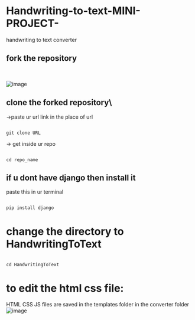 # Handwriting-to-text-MINI-PROJECT-
handwriting to text converter

## fork the repository
<br>

![image](https://github.com/user-attachments/assets/97d1239e-8607-4e5b-bf4d-c7010ff2ff25)



## clone the forked repository\
->paste ur url link in the place of url
```

git clone URL

```

-> get inside ur repo

```

cd repo_name

```

## if u dont have django then install it
paste this in ur terminal

```

pip install django

```
# change the directory to HandwritingToText 
```

cd HandwritingToText

```
# to edit the html css file:

HTML CSS JS files are saved in the templates folder in the converter folder
<br>
![image](https://github.com/user-attachments/assets/fa60ee97-838d-4325-a23b-645c75ed9ac2)
